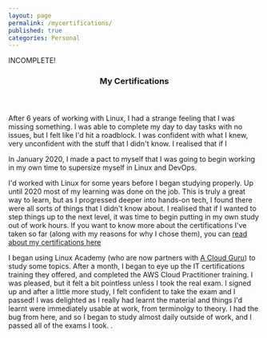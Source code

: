 ```yaml
---
layout: page
permalink: /mycertifications/
published: true
categories: Personal
---
```

INCOMPLETE!

  <header class="post-header">
    <h3 class="post-title">My Certifications</h3>
  </header>

After 6 years of working with Linux, I had a strange feeling that I was missing
something. I was able to complete my day to day tasks with no issues, but I
felt like I'd hit a roadblock. I was confident with what I knew, very unconfident
with the stuff that I didn't know. I realised that if I

In January 2020, I made a pact to myself that I was going to begin working in
my own time to supersize myself in Linux and DevOps.


I'd worked with Linux for some years before I began studying properly. Up until
2020 most of my learning was done on the job. This is truly a great way to learn,
but as I progressed deeper into hands-on tech, I found there were all sorts of things
that I didn't know about. I realised that if I wanted to step things up to the next
level, it was time to begin putting in my own study out of work hours. If you want
to know more about the certifications I've taken so far (along with my reasons
for why I chose them), you can <a href="/mycertifications">read about my certifications
here</a>


  I began using Linux Academy
(who are now partners with <a href="https://go.acloud.guru">A Cloud Guru</a>)
to study some topics. After a month, I began to eye up the IT certifications
training they offered, and completed the AWS Cloud Practitioner training. I
was pleased, but it felt a bit pointless unless I took the real exam. I signed
up and after a little more study, I felt confident to take the exam and I passed!
I was delighted as I really had learnt the material and things I'd learnt were
immediately usable at work, from terminolgy to theory. I had the bug from here,
and so I began to study almost daily outside of work, and I passed all of the exams
I took. .<br><br>
